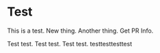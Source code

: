 # Test

This is a test.
New thing.
Another thing.
Get PR Info.

Test test.
Test test.
Test test.
testtesttesttest
